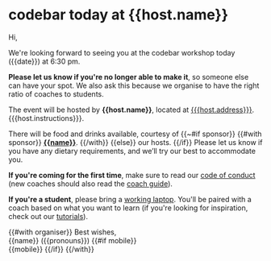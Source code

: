 # codebar today at {{host.name}}

Hi,

We're looking forward to seeing you at the codebar workshop today ({{date}}) at 6:30 pm.

**Please let us know if you're no longer able to make it**, so someone else can have your spot. We also ask this because we organise to have the right ratio of coaches to students.

The event will be hosted by **{{host.name}}**, located at [{{{host.address}}}]({{host.map}}). {{{host.instructions}}}.

There will be food and drinks available, courtesy of
{{~#if sponsor}}
{{#with sponsor}}
 **[{{name}}]({{url}})**.
{{/with}}
{{else}}
 our hosts.
{{/if}}
Please let us know if you have any dietary requirements, and we’ll try our best to accommodate you.

**If you're coming for the first time**, make sure to read our [code of conduct][coc] (new coaches should also read the [coach guide][coach-guide]).

**If you're a student**, please bring a [working laptop][setup]. You'll be paired with a coach based on what you want to learn (if you're looking for inspiration, check out our [tutorials]).

{{#with organiser}}
Best wishes,
\
{{name}} ({{pronouns}})
{{#if mobile}}
\
{{mobile}}
{{/if}}
{{/with}}

[coc]: https://codebar.io/code-of-conduct
[coach-guide]: https://codebar.io/effective-teacher-guide
[setup]: http://tutorials.codebar.io/general/setup/tutorial.html
[tutorials]: http://tutorials.codebar.io/